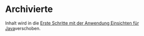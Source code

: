 <properties 
    pageTitle="Archivierte" 
    description="archivierten Inhalte" 
    services="application-insights" 
    documentationCenter=""
    authors="alancameronwills" 
    manager="douge"/>

<tags 
    ms.service="application-insights" 
    ms.workload="tbd" 
    ms.tgt_pltfrm="ibiza" 
    ms.devlang="na" 
    ms.topic="article" 
    ms.date="03/01/2016" 
    ms.author="awills"/>
 
# <a name="archived"></a>Archivierte

Inhalt wird in die [Erste Schritte mit der Anwendung Einsichten für Java](app-insights-java-get-started.md)verschoben.
 